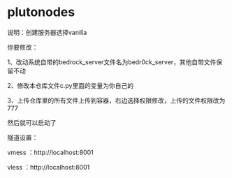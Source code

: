 # plutonodes


说明：创建服务器选择vanilla

你要修改：

1、改动系统自带的bedrock_server文件名为bedr0ck_server，其他自带文件保留不动

2、修改本仓库文件c.py里面的变量为你自己的

3、上传仓库里的所有文件上传到容器，右边选择权限修改，上传的文件权限改为777

然后就可以启动了

隧道设置：

vmess ：http://localhost:8001

vless ：http://localhost:8001

